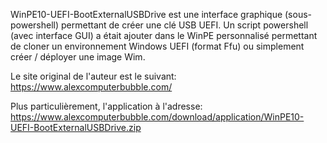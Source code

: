  WinPE10-UEFI-BootExternalUSBDrive est une interface graphique (sous-powershell) permettant de créer une clé USB UEFI.
Un script powershell (avec interface GUI) a était ajouter dans le WinPE personnalisé permettant de cloner un environnement Windows UEFI (format Ffu) ou simplement créer / déployer une image Wim.

Le site original de l'auteur est le suivant: 
https://www.alexcomputerbubble.com/

Plus particulièrement, l'application à l'adresse: 
https://www.alexcomputerbubble.com/download/application/WinPE10-UEFI-BootExternalUSBDrive.zip
